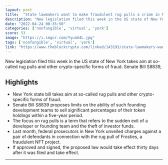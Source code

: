 ```yaml
---
layout: post
title:  "State lawmakers want to make fraudulent rug pulls a crime in New York"
description: "New legislation filed this week in the US state of New York takes aim at so-called rug pulls and other crypto-specific forms of fraud. Senate Bill S8839,"
date: "2022-04-24 00:35:50"
categories: ['nonfungible', 'virtual', 'york']
score: 53
image: "https://i.imgur.com/YyuaG4L.jpg"
tags: ['nonfungible', 'virtual', 'york']
link: "https://www.theblockcrypto.com/linked/143193/state-lawmakers-want-to-make-fraudulent-rug-pulls-a-crime-in-new-york?utm_source=coinmarketcap&amp;utm_medium=rss"
---
```


New legislation filed this week in the US state of New York takes aim at so-called rug pulls and other crypto-specific forms of fraud. Senate Bill S8839,

## Highlights

- New York state bill takes aim at so-called rug pulls and other crypto-specific forms of fraud.
- Senate Bill S8839 proposes limits on the ability of such founding development teams to sell significant percentages of their token holdings within a five-year period.
- The focus on rug pulls is a term that refers to the sudden exit of a developer or founding team and the theft of investor funds.
- Last month, federal prosecutors in New York unveiled charges against a pair of defendants in connection with the rug pull of Frosties, a fraudulent NFT project.
- If approved and signed, the proposed law would take effect thirty days after it was filed and take effect.

---
